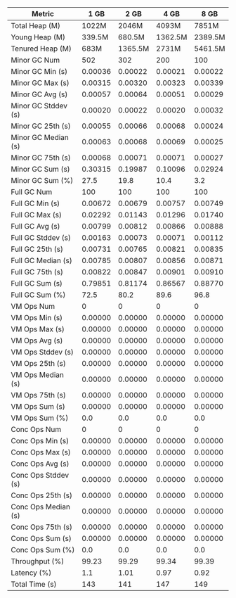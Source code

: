 | Metric | 1 GB | 2 GB | 4 GB | 8 GB |
|------|----|----|----|----|
| Total Heap (M) | 1022M | 2046M | 4093M | 7851M |
| Young Heap (M) | 339.5M | 680.5M | 1362.5M | 2389.5M |
| Tenured Heap (M) | 683M | 1365.5M | 2731M | 5461.5M |
| Minor GC Num | 502 | 302 | 200 | 100 |
| Minor GC Min (s) | 0.00036 | 0.00022 | 0.00021 | 0.00022 |
| Minor GC Max (s) | 0.00315 | 0.00320 | 0.00323 | 0.00339 |
| Minor GC Avg (s) | 0.00057 | 0.00064 | 0.00051 | 0.00029 |
| Minor GC Stddev (s) | 0.00020 | 0.00022 | 0.00020 | 0.00032 |
| Minor GC 25th (s) | 0.00055 | 0.00066 | 0.00068 | 0.00024 |
| Minor GC Median (s) | 0.00063 | 0.00068 | 0.00069 | 0.00025 |
| Minor GC 75th (s) | 0.00068 | 0.00071 | 0.00071 | 0.00027 |
| Minor GC Sum (s) | 0.30315 | 0.19987 | 0.10096 | 0.02924 |
| Minor GC Sum (%) | 27.5 | 19.8 | 10.4 | 3.2 |
| Full GC Num | 100 | 100 | 100 | 100 |
| Full GC Min (s) | 0.00672 | 0.00679 | 0.00757 | 0.00749 |
| Full GC Max (s) | 0.02292 | 0.01143 | 0.01296 | 0.01740 |
| Full GC Avg (s) | 0.00799 | 0.00812 | 0.00866 | 0.00888 |
| Full GC Stddev (s) | 0.00163 | 0.00073 | 0.00071 | 0.00112 |
| Full GC 25th (s) | 0.00731 | 0.00765 | 0.00821 | 0.00835 |
| Full GC Median (s) | 0.00785 | 0.00807 | 0.00856 | 0.00871 |
| Full GC 75th (s) | 0.00822 | 0.00847 | 0.00901 | 0.00910 |
| Full GC Sum (s) | 0.79851 | 0.81174 | 0.86567 | 0.88770 |
| Full GC Sum (%) | 72.5 | 80.2 | 89.6 | 96.8 |
| VM Ops Num | 0 | 0 | 0 | 0 |
| VM Ops Min (s) | 0.00000 | 0.00000 | 0.00000 | 0.00000 |
| VM Ops Max (s) | 0.00000 | 0.00000 | 0.00000 | 0.00000 |
| VM Ops Avg (s) | 0.00000 | 0.00000 | 0.00000 | 0.00000 |
| VM Ops Stddev (s) | 0.00000 | 0.00000 | 0.00000 | 0.00000 |
| VM Ops 25th (s) | 0.00000 | 0.00000 | 0.00000 | 0.00000 |
| VM Ops Median (s) | 0.00000 | 0.00000 | 0.00000 | 0.00000 |
| VM Ops 75th (s) | 0.00000 | 0.00000 | 0.00000 | 0.00000 |
| VM Ops Sum (s) | 0.00000 | 0.00000 | 0.00000 | 0.00000 |
| VM Ops Sum (%) | 0.0 | 0.0 | 0.0 | 0.0 |
| Conc Ops Num | 0 | 0 | 0 | 0 |
| Conc Ops Min (s) | 0.00000 | 0.00000 | 0.00000 | 0.00000 |
| Conc Ops Max (s) | 0.00000 | 0.00000 | 0.00000 | 0.00000 |
| Conc Ops Avg (s) | 0.00000 | 0.00000 | 0.00000 | 0.00000 |
| Conc Ops Stddev (s) | 0.00000 | 0.00000 | 0.00000 | 0.00000 |
| Conc Ops 25th (s) | 0.00000 | 0.00000 | 0.00000 | 0.00000 |
| Conc Ops Median (s) | 0.00000 | 0.00000 | 0.00000 | 0.00000 |
| Conc Ops 75th (s) | 0.00000 | 0.00000 | 0.00000 | 0.00000 |
| Conc Ops Sum (s) | 0.00000 | 0.00000 | 0.00000 | 0.00000 |
| Conc Ops Sum (%) | 0.0 | 0.0 | 0.0 | 0.0 |
| Throughput (%) | 99.23 | 99.29 | 99.34 | 99.39 |
| Latency (%) | 1.1 | 1.01 | 0.97 | 0.92 |
| Total Time (s) | 143 | 141 | 147 | 149 |
